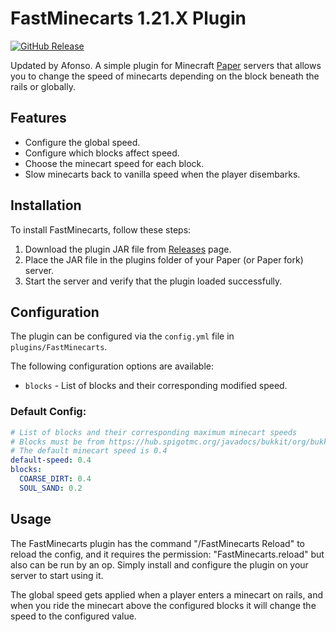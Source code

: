 # FastMinecarts 1.21.X Plugin
[![GitHub Release](https://img.shields.io/github/v/release/certainly1182/FastMinecarts?include_prereleases)](https://github.com/certainly1182/FastMinecarts/releases)
<!--- [![Modrinth Downloads](https://img.shields.io/modrinth/dt/######)](https://modrinth.com/plugin/######) -->

Updated by Afonso.
A simple plugin for Minecraft [Paper](https://papermc.io/) servers that allows you to change the speed of minecarts depending on the block beneath the rails or globally. 

## Features
- Configure the global speed.
- Configure which blocks affect speed.
- Choose the minecart speed for each block.
- Slow minecarts back to vanilla speed when the player disembarks.
## Installation
To install FastMinecarts, follow these steps:
1. Download the plugin JAR file from<!--- [Modrinth](https://modrinth.com/plugin/#####)  or the--> [Releases](https://github.com/certainly1182/FastMinecarts/releases) page.
2. Place the JAR file in the plugins folder of your Paper (or Paper fork) server.
3. Start the server and verify that the plugin loaded successfully.
## Configuration
The plugin can be configured via the `config.yml` file in `plugins/FastMinecarts`.

The following configuration options are available:

- `blocks` - List of blocks and their corresponding modified speed.
### Default Config:
```yml
# List of blocks and their corresponding maximum minecart speeds
# Blocks must be from https://hub.spigotmc.org/javadocs/bukkit/org/bukkit/Material.html
# The default minecart speed is 0.4
default-speed: 0.4
blocks:
  COARSE_DIRT: 0.4
  SOUL_SAND: 0.2
```
## Usage
The FastMinecarts plugin has the command "/FastMinecarts Reload" to reload the config, and it requires the permission: "FastMinecarts.reload" but also can be run by an op. Simply install and configure the plugin on your server to start using it.

The global speed gets applied when a player enters a minecart on rails, and when you ride the minecart above the configured blocks it will change the speed to the configured value.
